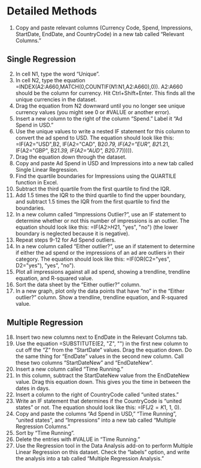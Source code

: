 # Detailed Methods

1. Copy and paste relevant columns (Currency Code, Spend, Impressions, StartDate, EndDate, and CountryCode) in a new tab called “Relevant Columns.”

## Single Regression

2. In cell N1, type the word “Unique”. 
3. In cell N2, type the equation =INDEX(A2:A660,MATCH(0,COUNTIF($N$1:N1,A2:A660),0)). A2:A660 should be the column for currency. Hit Ctrl+Shift+Enter. This finds all the unique currencies in the dataset.
4. Drag the equation from N2 downward until you no longer see unique currency values (you might see 0 or #VALUE or another error).
5. Insert a new column to the right of the column “Spend.” Label it “Ad Spend in USD.”
6. Use the unique values to write a nested IF statement for this column to convert the ad spend to USD. The equation should look like this: =IF(A2="USD",B2, IF(A2="CAD", B2*0.79, IF(A2="EUR", B2*1.21, IF(A2="GBP", B2*1.39, IF(A2="AUD", B2*0.77))))). 
7. Drag the equation down through the dataset.
8. Copy and paste Ad Spend in USD and Impressions into a new tab called Single Linear Regression.
9. Find the quartile boundaries for Impressions using the QUARTILE function in Excel. 
10. Subtract the third quartile from the first quartile to find the IQR. 
11. Add 1.5 times the IQR to the third quartile to find the upper boundary, and subtract 1.5 times the IQR from the first quartile to find the boundaries.
12. In a new column called “Impressions Outlier?”, use an IF statement to determine whether or not this number of impressions is an outlier. The equation should look like this: =IF(A2>$H$21, "yes", "no") (the lower boundary is neglected because it is negative). 
13. Repeat steps 9-12 for Ad Spend outliers.
14. In a new column called “Either outlier?”, use an if statement to determine if either the ad spend or the impressions of an ad are outliers in their category. The equation should look like this: =IF(OR(C2="yes", D2="yes"), "yes", "no").
15. Plot all impressions against all ad spend, showing a trendline, trendline equation, and R-squared value.
16. Sort the data sheet by the “Either outlier?” column.
17. In a new graph, plot only the data points that have “no” in the “Either outlier?” column. Show a trendline, trendline equation, and R-squared value.

## Multiple Regression

18. Insert two new columns next to EndDate in the Relevant Columns tab.
19. Use the equation =SUBSTITUTE(E2, "Z", "") in the first new column to cut off the “Z” from the “StartDate” values. Drag the equation down. Do the same thing for “EndDate” values in the second new column. Call these two columns “StartDateNew” and “EndDateNew”. 
20. Insert a new column called “Time Running.”
21. In this column, subtract the StartDateNew value from the EndDateNew value. Drag this equation down. This gives you the time in between the dates in days.
22. Insert a column to the right of CountryCode called “united states.” 
23. Write an IF statement that determines if the CountryCode is “united states” or not. The equation should look like this: =IF($J2=K$1, 1, 0). 
24. Copy and paste the columns “Ad Spend in USD,” “Time Running”, “united states”, and “Impressions” into a new tab called “Multiple Regression Columns.”
25. Sort by “Time Running”.
26. Delete the entries with #VALUE in “Time Running.”
27. Use the Regression tool in the Data Analysis add-on to perform Multiple Linear Regression on this dataset. Check the “labels” option, and write the analysis into a tab called “Multiple Regression Analysis.”
